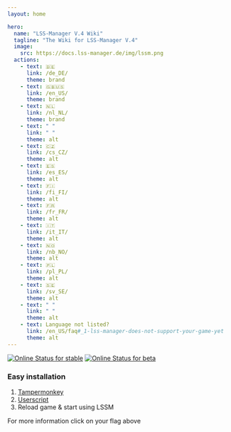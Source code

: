 ```yaml
---
layout: home

hero:
  name: "LSS-Manager V.4 Wiki"
  tagline: "The Wiki for LSS-Manager V.4"
  image:
    src: https://docs.lss-manager.de/img/lssm.png
  actions:
    - text: 🇩🇪
      link: /de_DE/
      theme: brand
    - text: 🇬🇧🇺🇸
      link: /en_US/
      theme: brand
    - text: 🇳🇱
      link: /nl_NL/
      theme: brand
    - text: " "
      link: " "
      theme: alt
    - text: 🇨🇿
      link: /cs_CZ/
      theme: alt
    - text: 🇪🇸
      link: /es_ES/
      theme: alt
    - text: 🇫🇮
      link: /fi_FI/
      theme: alt
    - text: 🇫🇷
      link: /fr_FR/
      theme: alt
    - text: 🇮🇹
      link: /it_IT/
      theme: alt
    - text: 🇳🇴
      link: /nb_NO/
      theme: alt
    - text: 🇵🇱
      link: /pl_PL/
      theme: alt
    - text: 🇸🇪
      link: /sv_SE/
      theme: alt
    - text: " "
      link: " "
      theme: alt
    - text: Language not listed?
      link: /en_US/faq#_1-lss-manager-does-not-support-your-game-yet
      theme: alt
---
```


[![Online Status for stable](https://status.lss-manager.de/api/badge/71/status?style=flat&upLabel=online&downLabel=offline&label=stable)](https://status.lss-manager.de/) [![Online Status for beta](https://status.lss-manager.de/api/badge/72/status?style=flat&upLabel=online&downLabel=offline&label=beta)](https://status.lss-manager.de/)

### Easy installation

1. [Tampermonkey](https://tampermonkey.net/)
2. [Userscript](https://v4.lss-manager.de/lssm-v4.user.js)
3. Reload game & start using LSSM

For more information click on your flag above
